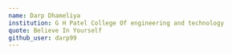```yaml
---
name: Darp Dhameliya
institution: G H Patel College Of engineering and technology
quote: Believe In Yourself
github_user: darp99
---
```

